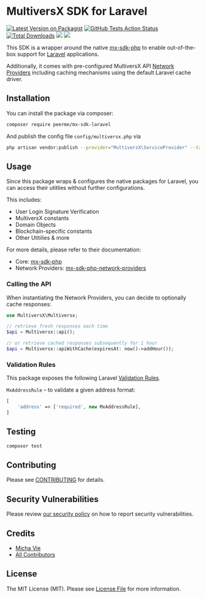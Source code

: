 # MultiversX SDK for Laravel

[![Latest Version on Packagist](https://img.shields.io/packagist/v/PeerMe/mx-sdk-laravel.svg?style=for-the-badge)](https://packagist.org/packages/PeerMe/mx-sdk-laravel)
[![GitHub Tests Action Status](https://img.shields.io/github/actions/workflow/status/PeerMeHQ/mx-sdk-laravel/tests.yml?style=for-the-badge&branch=main&label=Tests)](https://github.com/PeerMeHQ/mx-sdk-laravel/actions?query=workflow%3ATests+branch%3Amain)
[![Total Downloads](https://img.shields.io/packagist/dt/PeerMe/mx-sdk-laravel.svg?style=for-the-badge)](https://packagist.org/packages/PeerMe/mx-sdk-laravel)
[![](https://img.shields.io/twitter/follow/PeerMeHQ?color=%23555555&label=Follow%20PeerMe&logo=twitter&style=for-the-badge)](https://twitter.com/PeerMeHQ)
[![](https://dcbadge.vercel.app/api/server/sDeejyk3VR)](https://discord.gg/sDeejyk3VR)

This SDK is a wrapper around the native [mx-sdk-php](https://github.com/PeerMeHQ/mx-sdk-php) to enable out-of-the-box support for [Laravel](https://laravel.com/) applications.

Additionally, it comes with pre-configured MultiversX API [Network Providers](https://github.com/PeerMeHQ/mx-sdk-php-network-providers) including caching mechanisms using the default Laravel cache driver.

## Installation

You can install the package via composer:

```bash
composer require peerme/mx-sdk-laravel
```

And publish the config file `config/multiversx.php` via

```bash
php artisan vendor:publish --provider="MultiversX\ServiceProvider" --tag="config"
```

## Usage

Since this package wraps & configures the native packages for Laravel, you can access their utitlies without further configurations.

This includes:
- User Login Signature Verification
- MultiversX constants
- Domain Objects
- Blockchain-specific constants
- Other Utitilies & more

For more details, please refer to their documentation:
- Core: [mx-sdk-php](https://github.com/PeerMeHQ/mx-sdk-php)
- Network Providers: [mx-sdk-php-network-providers](https://github.com/PeerMeHQ/mx-sdk-php-network-providers)

### Calling the API

When instantiating the Network Providers, you can decide to optionally cache responses:

```php
use MultiversX\Multiversx;

// retrieve fresh responses each time
$api = Multiversx::api();

// or retrieve cached responses subsequently for 1 hour
$api = Multiversx::apiWithCache(expiresAt: now()->addHour());
```
### Validation Rules

This package exposes the following Laravel [Validation Rules](https://laravel.com/docs/9.x/validation#available-validation-rules).

`MxAddressRule` – to validate a given address format:

```php
[
    'address' => ['required', new MxAddressRule],
]
```

## Testing

```bash
composer test
```

## Contributing

Please see [CONTRIBUTING](.github/CONTRIBUTING.md) for details.

## Security Vulnerabilities

Please review [our security policy](../../security/policy) on how to report security vulnerabilities.

## Credits

-   [Micha Vie](https://github.com/michavie)
-   [All Contributors](../../contributors)

## License

The MIT License (MIT). Please see [License File](LICENSE.md) for more information.
